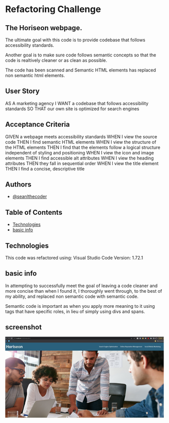 
# Refactoring Challenge


## The Horiseon webpage.

The ultimate goal with this code is to provide codebase that follows accessibility standards.

Another goal is to make sure code follows semantic concepts so that the code is realtively cleaner or as clean as possible.

The code has been scanned and Semantic HTML elements has replaced non semantic html elements.

## User Story

AS A marketing agency
I WANT a codebase that follows accessibility standards
SO THAT our own site is optimized for search engines


## Acceptance Criteria

GIVEN a webpage meets accessibility standards
WHEN I view the source code
THEN I find semantic HTML elements
WHEN I view the structure of the HTML elements
THEN I find that the elements follow a logical structure independent of styling and positioning
WHEN I view the icon and image elements
THEN I find accessible alt attributes
WHEN I view the heading attributes
THEN they fall in sequential order
WHEN I view the title element
THEN I find a concise, descriptive title



## Authors

- [@seanlthecoder](https://github.com/seanlthecoder)





## Table of Contents
* [Technologies](#technologies)
* [basic info](#basic-info)





## Technologies

This code was refactored using:
 Visual Studio Code
 Version: 1.72.1





## basic info

In attempting to successfully meet the goal of leaving a code cleaner and more concise than when I found it, 
I thoroughly went through, to the best of my ability, and replaced non semantic code with semantic code.

Semantic code is important as when you apply more meaning to it using tags that have specific roles, in lieu of simply using divs and spans.





## screenshot

![screenshot](./assets/images/screenshot.png)